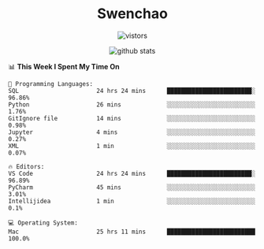 <h1 align="center">Swenchao</h3>

<p align="center">
  <img src="https://visitor-badge.glitch.me/badge?page_id=Swenchao" alt="vistors" />
</p>

<p align="center">
  <img src="https://github-readme-stats.vercel.app/api?username=Swenchao&count_private=true&show_icons=true&theme=vue-dark&hide_title=true" alt="github stats" />
</p>

<!--START_SECTION:waka-->
📊 **This Week I Spent My Time On** 

```text
💬 Programming Languages: 
SQL                      24 hrs 24 mins      ████████████████████████░   96.86% 
Python                   26 mins             ░░░░░░░░░░░░░░░░░░░░░░░░░   1.76% 
GitIgnore file           14 mins             ░░░░░░░░░░░░░░░░░░░░░░░░░   0.98% 
Jupyter                  4 mins              ░░░░░░░░░░░░░░░░░░░░░░░░░   0.27% 
XML                      1 min               ░░░░░░░░░░░░░░░░░░░░░░░░░   0.07%

🔥 Editors: 
VS Code                  24 hrs 24 mins      ████████████████████████░   96.89% 
PyCharm                  45 mins             ░░░░░░░░░░░░░░░░░░░░░░░░░   3.01% 
Intellijidea             1 min               ░░░░░░░░░░░░░░░░░░░░░░░░░   0.1%

💻 Operating System: 
Mac                      25 hrs 11 mins      █████████████████████████   100.0%

```


<!--END_SECTION:waka-->
